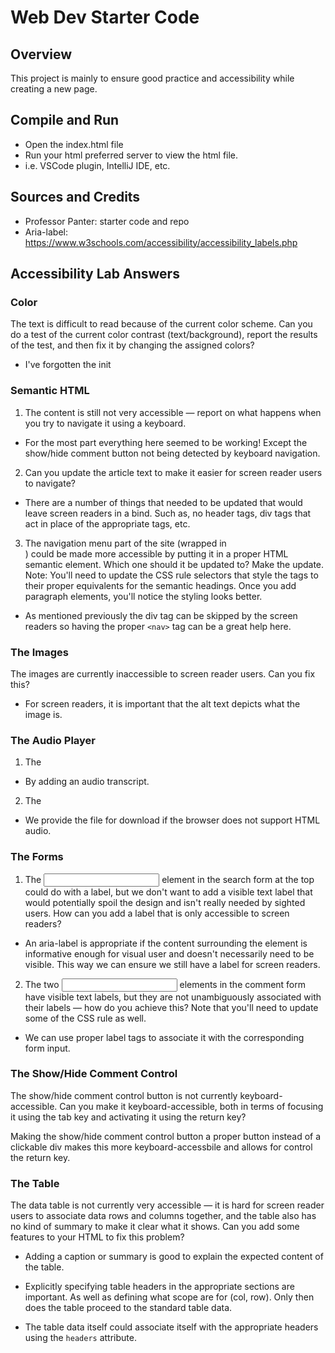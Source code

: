 # Web Dev Starter Code

## Overview

This project is mainly to ensure good practice and accessibility while creating a new page.

## Compile and Run

- Open the index.html file
- Run your html preferred server to view the html file.
- i.e. VSCode plugin, IntelliJ IDE, etc.

## Sources and Credits

- Professor Panter: starter code and repo
- Aria-label: <https://www.w3schools.com/accessibility/accessibility_labels.php>

## Accessibility Lab Answers

### Color

The text is difficult to read because of the current color scheme. Can you do a test of the current color contrast (text/background), report the results of the test, and then fix it by changing the assigned colors?

- I've forgotten the init

### Semantic HTML

1. The content is still not very accessible — report on what happens when you try to navigate it using a keyboard.

- For the most part everything here seemed to be working! Except the show/hide comment button not being detected by keyboard navigation.

2. Can you update the article text to make it easier for screen reader users to navigate?

- There are a number of things that needed to be updated that would leave screen readers in a bind. Such as, no header tags, div tags that act in place of the appropriate tags, etc.

3. The navigation menu part of the site (wrapped in <div class="nav"></div>) could be made more accessible by putting it in a proper HTML semantic element. Which one should it be updated to? Make the update.
   Note: You'll need to update the CSS rule selectors that style the tags to their proper equivalents for the semantic headings. Once you add paragraph elements, you'll notice the styling looks better.

- As mentioned previously the div tag can be skipped by the screen readers so having the proper `<nav>` tag can be a great help here.

### The Images

The images are currently inaccessible to screen reader users. Can you fix this?

- For screen readers, it is important that the alt text depicts what the image is.

### The Audio Player

1. The <audio> player isn't accessible to hearing impaired (deaf) people — can you add some kind of accessible alternative for these users?

- By adding an audio transcript.

2. The <audio> player isn't accessible to those using older browsers that don't support HTML audio. How can you allow them to still access the audio?

- We provide the file for download if the browser does not support HTML audio.

### The Forms

1. The <input> element in the search form at the top could do with a label, but we don't want to add a visible text label that would potentially spoil the design and isn't really needed by sighted users. How can you add a label that is only accessible to screen readers?

- An aria-label is appropriate if the content surrounding the element is informative enough for visual user and doesn't necessarily need to be visible. This way we can ensure we still have a label for screen readers.

2. The two <input> elements in the comment form have visible text labels, but they are not unambiguously associated with their labels — how do you achieve this? Note that you'll need to update some of the CSS rule as well.

- We can use proper label tags to associate it with the corresponding form input.

### The Show/Hide Comment Control

The show/hide comment control button is not currently keyboard-accessible. Can you make it keyboard-accessible, both in terms of focusing it using the tab key and activating it using the return key?

Making the show/hide comment control button a proper button instead of a clickable div makes this more keyboard-accessbile and allows for control the return key.

### The Table

The data table is not currently very accessible — it is hard for screen reader users to associate data rows and columns together, and the table also has no kind of summary to make it clear what it shows. Can you add some features to your HTML to fix this problem?

- Adding a caption or summary is good to explain the expected content of the table.

- Explicitly specifying table headers in the appropriate sections are important. As well as defining what scope are for (col, row). Only then does the table proceed to the standard table data.

- The table data itself could associate itself with the appropriate headers using the `headers` attribute.

